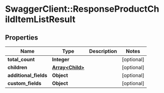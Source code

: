 # SwaggerClient::ResponseProductChildItemListResult

## Properties
Name | Type | Description | Notes
------------ | ------------- | ------------- | -------------
**total_count** | **Integer** |  | [optional] 
**children** | [**Array&lt;Child&gt;**](Child.md) |  | [optional] 
**additional_fields** | **Object** |  | [optional] 
**custom_fields** | **Object** |  | [optional] 


